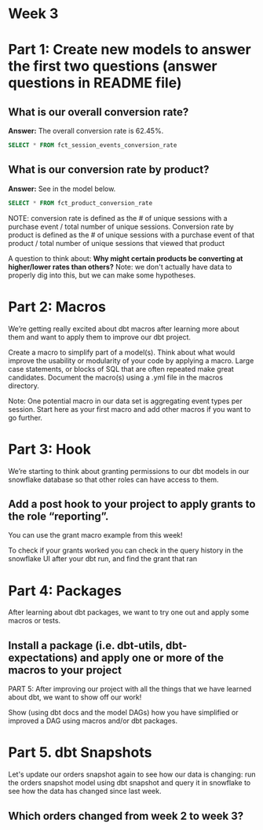 # Week 3

# Part 1: Create new models to answer the first two questions (answer questions in README file)

## What is our overall conversion rate?
**Answer:** The overall conversion rate is 62.45%. 

```sql
SELECT * FROM fct_session_events_conversion_rate
```


## What is our conversion rate by product?
**Answer:** See in the model below. 

```sql
SELECT * FROM fct_product_conversion_rate
```

NOTE: conversion rate is defined as the # of unique sessions with a purchase event / total number of unique sessions. Conversion rate by product is defined as the # of unique sessions with a purchase event of that product / total number of unique sessions that viewed that product

A question to think about: **Why might certain products be converting at higher/lower rates than others?**
Note: we don't actually have data to properly dig into this, but we can make some hypotheses. 

# Part 2: Macros
We’re getting really excited about dbt macros after learning more about them and want to apply them to improve our dbt project. 

Create a macro to simplify part of a model(s). Think about what would improve the usability or modularity of your code by applying a macro. Large case statements, or blocks of SQL that are often repeated make great candidates. Document the macro(s) using a .yml file in the macros directory.

Note: One potential macro in our data set is aggregating event types per session. Start here as your first macro and add other macros if you want to go further.

# Part 3: Hook
We’re starting to think about granting permissions to our dbt models in our snowflake database so that other roles can have access to them.

## Add a post hook to your project to apply grants to the role “reporting”. 

You can use the grant macro example from this week!

To check if your grants worked you can check in the query history in the snowflake UI after your dbt run, and find the grant that ran

# Part 4: Packages
After learning about dbt packages, we want to try one out and apply some macros or tests.

## Install a package (i.e. dbt-utils, dbt-expectations) and apply one or more of the macros to your project

PART 5: After improving our project with all the things that we have learned about dbt, we want to show off our work!

Show (using dbt docs and the model DAGs) how you have simplified or improved a DAG using macros and/or dbt packages.

# Part 5. dbt Snapshots

Let's update our orders snapshot again to see how our data is changing: run the orders snapshot model using dbt snapshot and query it in snowflake to see how the data has changed since last week. 

## Which orders changed from week 2 to week 3? 